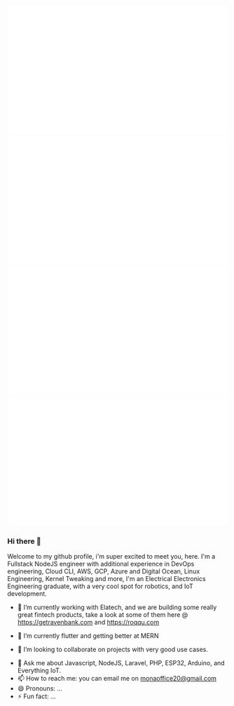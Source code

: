 ![](https://raw.githubusercontent.com/mona-chen/git-stats/master/generated/overview.svg#gh-dark-mode-only)
![](https://raw.githubusercontent.com/mona-chen/git-stats/master/generated/overview.svg#gh-light-mode-only)
![](https://raw.githubusercontent.com/mona-chen/git-stats/master/generated/languages.svg#gh-dark-mode-only)
![](https://raw.githubusercontent.com/mona-chen/git-stats/master/generated/languages.svg#gh-light-mode-only)


### Hi there 👋

Welcome to my github profile, i'm super excited to meet you, here. I'm a Fullstack NodeJS engineer with additional experience in DevOps engineering, Cloud CLI, AWS, GCP, Azure and Digital Ocean, Linux Engineering, Kernel Tweaking and more, I'm an Electrical Electronics Engineering graduate, with a very cool spot for robotics, and IoT development.

 

- 🔭 I’m currently working with Elatech, and we are building some really great fintech products, take a look at some of them here @ https://getravenbank.com and https://roqqu.com

- 🌱 I’m currently flutter and getting better at MERN
- 👯 I’m looking to collaborate on projects with very good use cases.
<!-- - 🤔 I’m looking for help with ... -->
- 💬 Ask me about Javascript, NodeJS, Laravel, PHP, ESP32, Arduino, and Everything IoT.
- 📫 How to reach me: you can email me on monaoffice20@gmail.com
- 😄 Pronouns: ...
- ⚡ Fun fact: ...

